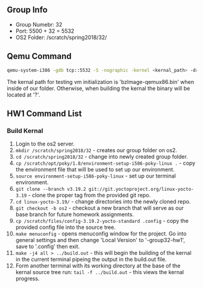 ## Group Info
* Group Numebr: 32
* Port: 5500 + 32 = 5532
* OS2 Folder: /scratch/spring2018/32/

## Qemu Command

``` bash
qemu-system-i386 -gdb tcp::5532 -S -nographic -kernel <kernal_path> -drive file=core-image-lsb-sdk-qemux86.ext4,if=virtio -enable-kvm -net none -usb -localtime --no-reboot --append "root=/dev/vda rw console=ttyS0 debug"
```

The kernal path for testing vm initialization is 'bzImage-qemux86.bin' when inside of our folder.  Otherwise, when building the kernal the binary will be located at '?'.

## HW1 Command List

### Build Kernal
1.  Login to the os2 server.
2.  `mkdir /scratch/spring2018/32` - creates our group folder on os2.
3.  `cd /scratch/spring2018/32` - change into newly created group folder.
4.  `cp /scratch/opt/poky/1.8/environment-setup-i586-poky-linux .` - copy the environment file that will be used to set up our environment.
5.  `source environment-setup-i586-poky-linux` - set up our terminal environment.
6.  `git clone --branch v3.19.2 git://git.yoctoproject.org/linux-yocto-3.19` - clone the proper tag from the provided git repo.
7.  `cd linux-yocto-3.19/` - change directories into the newly cloned repo.
8.  `git checkout -b os2` - checkout a new branch that will serve as our base branch for future homework assignments.
9.  `cp /scratch/files/config-3.19.2-yocto-standard .config` - copy the provided config file into the source tree.
10. `make menuconfig` - opens menuconfig window for the project. Go into general settings and then change 'Local Version' to '-group32-hw1', save to '.config' then exit.
11. `make -j4 all > ../build.out` - this will begin the building of the kernal in the current terminal pipeing the output in the build.out file.
12. Form another terminal with its working directory at the base of the kernal source tree run: `tail -f ../build.out` - this views the kernal progress.

